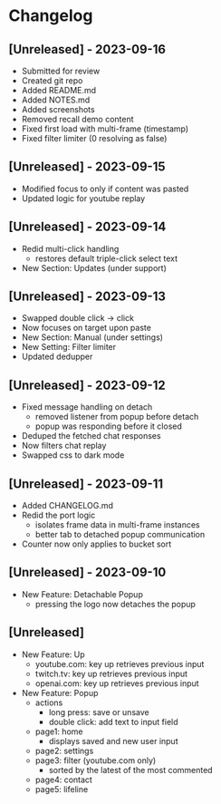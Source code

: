 # Changelog

## [Unreleased] - 2023-09-16

- Submitted for review
- Created git repo
- Added README.md
- Added NOTES.md
- Added screenshots
- Removed recall demo content
- Fixed first load with multi-frame (timestamp)
- Fixed filter limiter (0 resolving as false)

## [Unreleased] - 2023-09-15

- Modified focus to only if content was pasted
- Updated logic for youtube replay 

## [Unreleased] - 2023-09-14

- Redid multi-click handling
    * restores default triple-click select text
- New Section: Updates (under support)

## [Unreleased] - 2023-09-13

- Swapped double click -> click
- Now focuses on target upon paste
- New Section: Manual (under settings)
- New Setting: Filter limiter
- Updated dedupper

## [Unreleased] - 2023-09-12

- Fixed message handling on detach
    * removed listener from popup before detach
    * popup was responding before it closed
- Deduped the fetched chat responses
- Now filters chat replay
- Swapped css to dark mode

## [Unreleased] - 2023-09-11

- Added CHANGELOG.md
- Redid the port logic
    * isolates frame data in multi-frame instances
    * better tab to detached popup communication
- Counter now only applies to bucket sort

## [Unreleased] - 2023-09-10

- New Feature: Detachable Popup
    * pressing the logo now detaches the popup

## [Unreleased]

- New Feature: Up
    * youtube.com: key up retrieves previous input
    * twitch.tv: key up retrieves previous input
    * openai.com: key up retrieves previous input
- New Feature: Popup
    * actions
        + long press: save or unsave
        + double click: add text to input field
    * page1: home
        + displays saved and new user input
    * page2: settings
    * page3: filter (youtube.com only)
        + sorted by the latest of the most commented
    * page4: contact 
    * page5: lifeline
